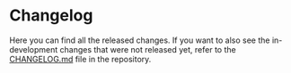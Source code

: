 # Changelog

Here you can find all the released changes.  If you want to also see
the in-development changes that were not released yet, refer to the
[CHANGELOG.md](https://github.com/astral-sh/rye/blob/main/CHANGELOG.md) file 
in the repository.


